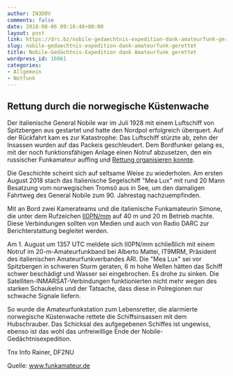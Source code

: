 ```yaml
---
author: IN3DOV
comments: false
date: 2018-08-06 09:16:48+00:00
layout: post
link: https://drc.bz/nobile-gedaechtnis-expedition-dank-amateurfunk-gerettet/
slug: nobile-gedaechtnis-expedition-dank-amateurfunk-gerettet
title: Nobile-Gedächtnis-Expedition dank Amateurfunk gerettet
wordpress_id: 16961
categories:
- Allgemein
- Notfunk
---
```


## Rettung durch die norwegische Küstenwache


Der italienische General Nobile war im Juli 1928 mit einem Luftschiff von Spitzbergen aus gestartet und hatte den Nordpol erfolgreich überquert. Auf der Rückfahrt kam es zur Katastrophe: Das Luftschiff stürzte ab, zehn der Insassen wurden auf das Packeis geschleudert. Dem Bordfunker gelang es, mit der noch funktionsfähigen Anlage einen Notruf abzusetzen, den ein russischer Funkamateur auffing und [Rettung organisieren konnte](https://www.junkers.de/kalenderblatt/juli-1928-junkers-flugzeuge-retten-mitglieder-der-nobile-expedition).

Die Geschichte scheint sich auf seltsame Weise zu wiederholen. Am ersten August 2018 stach das Italienische Segelschiff "Mea Lux" mit rund 20 Mann Besatzung vom norwegischen Tromsö aus in See, um den damaligen Fahrtweg des General Nobile zum 90. Jahrestag nachzuempfinden.

Mit an Bord zwei Kamerateams und die italienische Funkamateurin Simone, die unter dem Rufzeichen [II0PN/mm](https://dx-world.net/ii0pn-mm-north-pole-expedition) auf 40 m und 20 m Betrieb machte. Diese Verbindungen sollten von Medien und auch von Radio DARC zur Berichterstattung begleitet werden.

Am 1. August um 1357 UTC meldete sich II0PN/mm schließlich mit einem Notruf im 20-m-Amateurfunkband bei Alberto Mattei, IT9MRM, Präsident des italienischen Amateurfunkverbandes ARI. Die "Mea Lux" sei vor Spitzbergen in schweren Sturm geraten, 6 m hohe Wellen hätten das Schiff schwer beschädigt und Wasser sei eingebrochen. Es drohe zu sinken. Die Satelliten-INMARSAT-Verbindungen funktionierten nicht mehr wegen des starken Schaukelns und der Tatsache, dass diese in Polregionen nur schwache Signale liefern.

So wurde die Amateurfunkstation zum Lebensretter, die alarmierte norwegische Küstenwache rettete die Schiffsinsassen mit dem Hubschrauber. Das Schicksal des aufgegebenen Schiffes ist ungewiss, ebenso ist das wohl das unfreiwillige Ende der Nobile-Gedächtnisexpedition.

Tnx Info Rainer, DF2NU

Quelle: www.funkamateur.de
